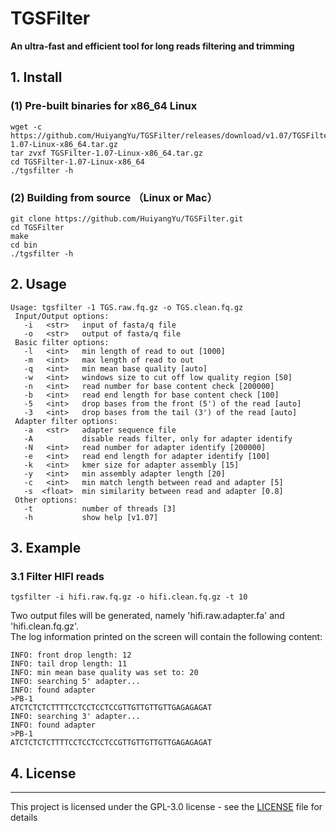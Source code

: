 # TGSFilter
<b> An ultra-fast and efficient tool for long reads filtering and trimming</b>

##  1. Install
### (1) Pre-built binaries for x86_64 Linux
```
wget -c https://github.com/HuiyangYu/TGSFilter/releases/download/v1.07/TGSFilter-1.07-Linux-x86_64.tar.gz
tar zvxf TGSFilter-1.07-Linux-x86_64.tar.gz
cd TGSFilter-1.07-Linux-x86_64
./tgsfilter -h
```
### (2) Building from source （Linux or Mac）
```
git clone https://github.com/HuiyangYu/TGSFilter.git
cd TGSFilter
make
cd bin
./tgsfilter -h
```
## 2. Usage
```
Usage: tgsfilter -1 TGS.raw.fq.gz -o TGS.clean.fq.gz
 Input/Output options:
   -i	<str>   input of fasta/q file
   -o	<str>   output of fasta/q file
 Basic filter options:
   -l	<int>   min length of read to out [1000]
   -m	<int>   max length of read to out
   -q	<int>   min mean base quality [auto]
   -w	<int>   windows size to cut off low quality region [50]
   -n	<int>   read number for base content check [200000]
   -b	<int>   read end length for base content check [100]
   -5	<int>   drop bases from the front (5') of the read [auto]
   -3	<int>   drop bases from the tail (3') of the read [auto]
 Adapter filter options:
   -a	<str>   adapter sequence file 
   -A           disable reads filter, only for adapter identify
   -N	<int>   read number for adapter identify [200000]
   -e	<int>   read end length for adapter identify [100]
   -k	<int>   kmer size for adapter assembly [15]
   -y	<int>   min assembly adapter length [20]
   -c	<int>   min match length between read and adapter [5]
   -s  <float>  min similarity between read and adapter [0.8]
 Other options:
   -t           number of threads [3]
   -h           show help [v1.07]
```
## 3. Example

### 3.1 Filter HIFI reads
```
tgsfilter -i hifi.raw.fq.gz -o hifi.clean.fq.gz -t 10
```
Two output files will be generated, namely 'hifi.raw.adapter.fa' and 'hifi.clean.fq.gz'. <br>
The log information printed on the screen will contain the following content:
```
INFO: front drop length: 12
INFO: tail drop length: 11
INFO: min mean base quality was set to: 20
INFO: searching 5' adapter...
INFO: found adapter
>PB-1
ATCTCTCTCTTTTCCTCCTCCTCCGTTGTTGTTGTTGAGAGAGAT
INFO: searching 3' adapter...
INFO: found adapter
>PB-1
ATCTCTCTCTTTTCCTCCTCCTCCGTTGTTGTTGTTGAGAGAGAT
```


## 4. License
-------

This project is licensed under the GPL-3.0 license - see the [LICENSE](LICENSE) file for details

